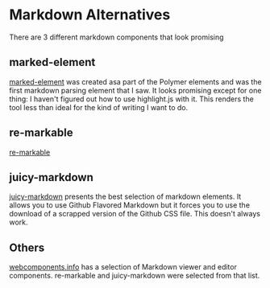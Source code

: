 # Markdown Alternatives

There are 3 different markdown components that look promising

## marked-element

[marked-element](https://github.com/Polymer/marked-element) was created asa part of the Polymer elements and was the first markdown parsing element that I saw. It looks promising except for one thing: I haven't figured out how to use highlight.js with it. This renders the tool less than ideal for the kind of writing I want to do. 

## re-markable

[re-markable](https://github.com/aktowns/polymer-re-markable)

## juicy-markdown

[juicy-markdown](https://github.com/Juicy/juicy-markdown) presents the best selection of markdown elements. It allows you to use Github Flavored Markdown but it forces you to use the download of a scrapped version of the Github CSS file. This doesn't always work. 

## Others

[webcomponents.info](http://webcomponents.info/) has a selection of Markdown viewer and editor components. re-markable and juicy-markdown were selected from that list. 